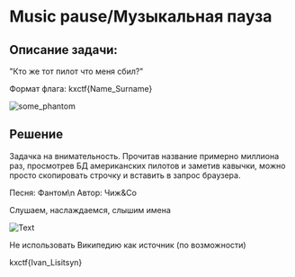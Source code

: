 # Music pause/Музыкальная пауза

## Описание задачи:

"Кто же тот пилот что меня сбил?"

Формат флага: kxctf{Name_Surname}


![some_phantom](https://github.com/gavrigd/KibHack/assets/122211306/daa077c6-d0ba-405b-b980-ae81ba9c4b24)


## Решение

Задачка на внимательность. 
Прочитав название примерно миллиона раз, просмотрев БД американских пилотов и заметив кавычки, можно просто скопировать строчку и вставить в запрос браузера.

Песня: Фантом\n
Автор: Чиж&Co


Слушаем, наслаждаемся, слышим имена


![Text](https://github.com/gavrigd/KibHack/assets/122211306/693187cd-d9d2-4dd6-bd36-66c2853a42ee)


Не использовать Википедию как источник (по возможности)


kxctf{Ivan_Lisitsyn}
